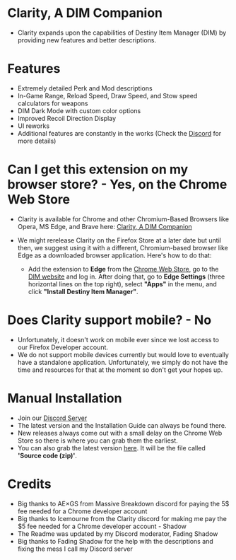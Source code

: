# Clarity, A DIM Companion
- Clarity expands upon the capabilities of Destiny Item Manager (DIM) by providing new features and better descriptions.

# Features
- Extremely detailed Perk and Mod descriptions
- In-Game Range, Reload Speed, Draw Speed, and Stow speed calculators for weapons
- DIM Dark Mode with custom color options
- Improved Recoil Direction Display
- UI reworks
- Additional features are constantly in the works (Check the [Discord](https://d2clarity.page.link/discord) for more details)

# Can I get this extension on my browser store? - Yes, on the Chrome Web Store
- Clarity is available for Chrome and other Chromium-Based Browsers like Opera, MS Edge, and Brave here: [Clarity, A DIM Companion](https://d2clarity.page.link/chrome)

- We might rerelease Clarity on the Firefox Store at a later date but until then, we suggest using it with a different, Chromium-based browser like Edge as a downloaded browser application. Here's how to do that:
  - Add the extension to **Edge** from the [Chrome Web Store](https://d2clarity.page.link/chrome), go to the [DIM website](https://beta.destinyitemmanager.com) and log in. After doing that, go to **Edge Settings** (three horizontal lines on the top right), select **"Apps"** in the menu, and click **"Install Destiny Item Manager"**.

# Does Clarity support mobile? - No
- Unfortunately, it doesn't work on mobile ever since we lost access to our Firefox Developer account.
- We do not support mobile devices currently but would love to eventually have a standalone application. Unfortunately, we simply do not have the time and resources for that at the moment so don't get your hopes up.

# Manual Installation
- Join our [Discord Server](https://d2clarity.page.link/discord)
- The latest version and the Installation Guide can always be found there.
- New releases always come out with a small delay on the Chrome Web Store so there is where you can grab them the earliest.
- You can also grab the latest version [here](https://github.com/Ice-mourne/Clarity-A-DIM-Companion/releases). It will be the file called **'Source code  (zip)'**.

# Credits
- Big thanks to AE×GS from Massive Breakdown discord for paying the 5$ fee needed for a Chrome developer account
- Big thanks to Icemourne from the Clarity discord for making me pay the $5 fee needed for a Chrome developer account - Shadow
- The Readme was updated by my Discord moderator, Fading Shadow
- Big thanks to Fading Shadow for the help with the descriptions and fixing the mess I call my Discord server
